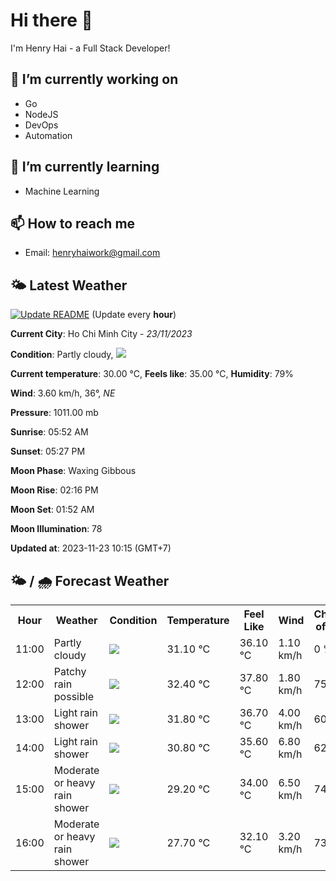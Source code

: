 # Hi there 👋

I'm Henry Hai - a Full Stack Developer!

## 🔭 I’m currently working on

- Go
- NodeJS
- DevOps
- Automation

## 🌱 I’m currently learning

- Machine Learning

## 📫 How to reach me

- Email: <henryhaiwork@gmail.com>

## 🌤️ Latest Weather
[![Update README](https://github.com/henry0hai/henry0hai/actions/workflows/udpateReadme.yml/badge.svg)](https://github.com/henry0hai/henry0hai/actions/workflows/udpateReadme.yml)
(Update every **hour**)
<!-- CURRENT_WEATHER:START -->
**Current City**: Ho Chi Minh City - *23/11/2023*

**Condition**: Partly cloudy, <img src="https://cdn.weatherapi.com/weather/64x64/day/116.png"/>

**Current temperature**: 30.00 °C, **Feels like**: 35.00 °C, **Humidity**: 79%

**Wind**: 3.60 km/h, 36°, *NE*

**Pressure**: 1011.00 mb

**Sunrise**: 05:52 AM

**Sunset**: 05:27 PM

**Moon Phase**: Waxing Gibbous

**Moon Rise**: 02:16 PM

**Moon Set**: 01:52 AM

**Moon Illumination**: 78

**Updated at**: 2023-11-23 10:15 (GMT+7)<!-- CURRENT_WEATHER:END -->

## 🌤️ / 🌧️ Forecast Weather
<!-- FORECAST_WEATHER:START -->
<table>
		<tr>
			<th>Hour</th>
			<th>Weather</th>
			<th>Condition</th>
			<th>Temperature</th>
			<th>Feel Like</th>
			<th>Wind</th>
			<th>Chance of Rain</th>
		</tr>
				<tr>
					<td>11:00</td>
					<td>Partly cloudy</td>
					<td><img src='https://cdn.weatherapi.com/weather/64x64/day/116.png'/></td>
					<td>31.10 °C</td>
					<td>36.10 °C</td>
					<td>1.10 km/h</td>
					<td>0 %</td>
				</tr>
				<tr>
					<td>12:00</td>
					<td>Patchy rain possible</td>
					<td><img src='https://cdn.weatherapi.com/weather/64x64/day/176.png'/></td>
					<td>32.40 °C</td>
					<td>37.80 °C</td>
					<td>1.80 km/h</td>
					<td>75 %</td>
				</tr>
				<tr>
					<td>13:00</td>
					<td>Light rain shower</td>
					<td><img src='https://cdn.weatherapi.com/weather/64x64/day/353.png'/></td>
					<td>31.80 °C</td>
					<td>36.70 °C</td>
					<td>4.00 km/h</td>
					<td>60 %</td>
				</tr>
				<tr>
					<td>14:00</td>
					<td>Light rain shower</td>
					<td><img src='https://cdn.weatherapi.com/weather/64x64/day/353.png'/></td>
					<td>30.80 °C</td>
					<td>35.60 °C</td>
					<td>6.80 km/h</td>
					<td>62 %</td>
				</tr>
				<tr>
					<td>15:00</td>
					<td>Moderate or heavy rain shower</td>
					<td><img src='https://cdn.weatherapi.com/weather/64x64/day/356.png'/></td>
					<td>29.20 °C</td>
					<td>34.00 °C</td>
					<td>6.50 km/h</td>
					<td>74 %</td>
				</tr>
				<tr>
					<td>16:00</td>
					<td>Moderate or heavy rain shower</td>
					<td><img src='https://cdn.weatherapi.com/weather/64x64/day/356.png'/></td>
					<td>27.70 °C</td>
					<td>32.10 °C</td>
					<td>3.20 km/h</td>
					<td>73 %</td>
				</tr>
</table>
<!-- FORECAST_WEATHER:END -->
